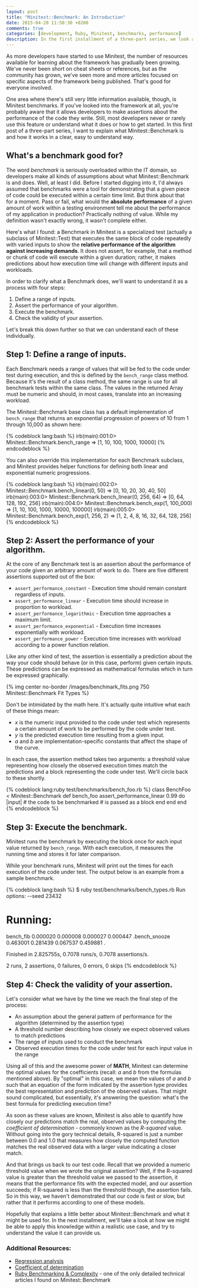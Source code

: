 ```yaml
---
layout: post
title: "Minitest::Benchmark: An Introduction"
date: 2015-04-28 11:50:30 +0200
comments: true
categories: [development, Ruby, Minitest, benchmarks, performance]
description: In the first installment of a three-part series, we look at Minitest::Benchmark to find out how it works and what it's good for.
---
```

As more developers have started to use Minitest, the number of resources available for learning about the framework has gradually been growing.  We've never been short on cheat sheets or references, but as the community has grown, we've seen more and more articles focused on specific aspects of the framework being published.  That's good for everyone involved.

One area where there's still very little information available, though, is Minitest benchmarks.  If you've looked into the framework at all, you're probably aware that it allows developers to make assertions about the performance of the code they write.  Still, most developers never or rarely use this feature or understand what it does or how to get started.  In this first post of a three-part series, I want to explain what Minitest::Benchmark is and how it works in a clear, easy to understand way.<!--more-->

## What's a benchmark good for? ##

The word *benchmark* is seriously overloaded within the IT domain, so developers make all kinds of assumptions about what Minitest::Benchmark is and does.  Well, at least I did.  Before I started digging into it, I'd always assumed that benchmarks were a tool for demonstrating that a given piece of code could be executed within a certain time limit.  But think about that for a moment.  Pass or fail, what would the **absolute performance** of a given amount of work within a testing environment tell me about the performance of my application in production?  Practically nothing of value.  While my definition wasn't exactly wrong, it wasn't complete either.

Here's what I found: a Benchmark in Minitest is a specialized test (actually a subclass of Minitest::Test) that executes the same block of code repeatedly with varied inputs to show the **relative performance of the algorithm against increasing demands**.  It does not assert, for example, that a method or chunk of code will execute within a given duration; rather, it makes predictions about how execution time will change with different inputs and workloads.

In order to clarify what a Benchmark does, we'll want to understand it as a process with four steps:

1. Define a range of inputs.
2. Assert the performance of your algorithm.
3. Execute the benchmark.
4. Check the validity of your assertion.

Let's break this down further so that we can understand each of these individually.

## Step 1: Define a range of inputs. ##

Each Benchmark needs a range of values that will be fed to the code under test during execution, and this is defined by the `bench_range` class method.  Because it's the result of a class method, the same range is use for all benchmark tests within the same class.  The values in the returned Array must be numeric and should, in most cases, translate into an increasing workload.

The Minitest::Benchmark base class has a default implementation of `bench_range` that returns an exponential progression of powers of 10 from 1 through 10,000 as shown here:

{% codeblock lang:bash %}
irb(main):001:0> Minitest::Benchmark.bench_range
=> [1, 10, 100, 1000, 10000]
{% endcodeblock %}

You can also override this implementation for each Benchmark subclass, and Minitest provides helper functions for defining both linear and exponential numeric progressions.

{% codeblock lang:bash %}
irb(main):002:0> Minitest::Benchmark.bench_linear(0, 50)
=> [0, 10, 20, 30, 40, 50]
irb(main):003:0> Minitest::Benchmark.bench_linear(0, 256, 64)
=> [0, 64, 128, 192, 256]
irb(main):004:0> Minitest::Benchmark.bench_exp(1, 100_000)
=> [1, 10, 100, 1000, 10000, 100000]
irb(main):005:0> Minitest::Benchmark.bench_exp(1, 256, 2)
=> [1, 2, 4, 8, 16, 32, 64, 128, 256]
{% endcodeblock %}

## Step 2: Assert the performance of your algorithm. ##

At the core of any Benchmark test is an assertion about the performance of your code given an arbitrary amount of work to do.  There are five different assertions supported out of the box:

- `assert_performance_constant` - Execution time should remain constant regardless of inputs.
- `assert_performance_linear` - Execution time should increase in proportion to workload.
- `assert_performance_logarithmic` - Execution time approaches a maximum limit.
- `assert_performance_exponential` - Execution time increases exponentially with workload.
- `assert_performance_power` - Execution time increases with workload according to a power function relation.

Like any other kind of test, the assertion is essentially a prediction about the way your code should behave (or in this case, perform) given certain inputs.  These predictions can be expressed as mathematical formulas which in turn be expressed graphically.

{% img center no-border /images/benchmark_fits.png 750 Minitest::Benchmark Fit Types %}

Don't be intimidated by the math here.  It's actually quite intuitive what each of these things mean:

* *x* is the numeric input provided to the code under test which represents a certain amount of work to be performed by the code under test.
* *y* is the predicted execution time resulting from a given input.
* *a* and *b* are implementation-specific constants that affect the shape of the curve.

In each case, the assertion method takes two arguments: a threshold value representing how closely the observed execution times match the predictions and a block representing the code under test.  We'll circle back to these shortly.

{% codeblock lang:ruby test/benchmarks/bench_foo.rb %}
class BenchFoo < Minitest::Benchmark
  def bench_foo
    assert_performance_linear 0.99 do |input|
      # the code to be benchmarked
      # is passed as a block
    end
  end
end
{% endcodeblock %}

## Step 3: Execute the benchmark. ##

Minitest runs the benchmark by executing the block once for each input value returned by `bench_range`.  With each execution, it measures the running time and stores it for later comparison.

While your benchmark runs, Minitest will print out the times for each execution of the code under test.  The output below is an example from a sample benchmark.

{% codeblock lang:bash %}
$ ruby test/benchmarks/bench_types.rb
Run options: --seed 23432

# Running:

bench_fib        0.000020        0.000008        0.000027        0.000447
.bench_snooze    0.463001        0.281439        0.067537        0.459881
.

Finished in 2.825755s, 0.7078 runs/s, 0.7078 assertions/s.

2 runs, 2 assertions, 0 failures, 0 errors, 0 skips
{% endcodeblock %}

## Step 4: Check the validity of your assertion. ##

Let's consider what we have by the time we reach the final step of the process:

* An assumption about the general pattern of performance for the algorithm (determined by the assertion type)
* A threshold number describing how closely we expect observed values to match predictions
* The range of inputs used to conduct the benchmark
* Observed execution times for the code under test for each input value in the range

Using all of this and the awesome power of **MATH**, Minitest can determine the optimal values for the coefficients (recall: *a* and *b* from the formulas mentioned above).  By "optimal" in this case, we mean the values of *a* and *b* such that an equation of the form indicated by the assertion type provides the best representation and prediction of the observed values.  That might sound complicated, but essentially, it's answering the question: what's the best formula for predicting execution time?

As soon as these values are known, Minitest is also able to quantify how closely our predictions match the real, observed values by computing the *coefficient of determination* - commonly known as the *R-squared* value.  Without going into the gory technical details, R-squared is just a number between 0.0 and 1.0 that measures how closely the computed function matches the real observed data with a larger value indicating a closer match.

And that brings us back to our test code.  Recall that we provided a numeric threshold value when we wrote the original assertion?  Well, if the R-squared value is greater than the threshold value we passed to the assertion, it means that the performance fits with the expected model, and our assertion succeeds; if R-squared is less than the threshold though, the assertion fails.  So in this way, we haven't demonstrated that our code is fast or slow, but rather that it performs according to one of these models.


Hopefully that explains a little better about Minitest::Benchmark and what it might be used for.  In the next installment, we'll take a look at how we might be able to apply this knowledge within a realistic use case, and try to understand the value it can provide us.

### Additional Resources: ###

* [Regression analysis](https://en.wikipedia.org/wiki/Regression_analysis)
* [Coefficient of determination](https://en.wikipedia.org/wiki/Coefficient_of_determination)
* [Ruby Benchmarking & Complexity](http://www.revision-zero.org/benchmarking) - one of the only detailed technical articles I found on Minitest::Benchmark
